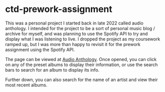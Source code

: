 # ctd-prework-assignment  

This was a personal project I started back in late 2022 called audio anthology. I intended for the project to be a sort of personal music blog / archive for myself, and was planning to use the Spotify API to try and display what I was listening to live. I dropped the project as my coursework ramped up, but I was more than happy to revisit it for the prework assignment using the Spotify API.  

The page can be viewed at [Audio Anthology](https://audio-anthology.fullstackdan.dev). Once opened, you can click on any of the preset albums to display their information, or use the search bars to search for an album to display its info.  

Further down, you can also search for the name of an artist and view their most recent albums.  
